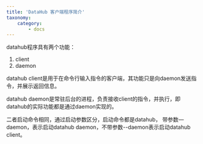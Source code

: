 ```yaml
---
title: 'DataHub 客户端程序简介'
taxonomy:
    category:
        - docs
---
```


datahub程序具有两个功能：
1. client
2. daemon

datahub client是用于在命令行输入指令的客户端，其功能只是向daemon发送指令，并展示返回信息。

datahub daemon是常驻后台的进程，负责接收client的指令，并执行，即datahub的实际功能都是通过daemon实现的。

二者启动命令相同，通过启动参数区分，启动命令都是datahub， 带参数—daemon，表示启动datahub daemon，不带参数--daemon表示启动datahub client。
